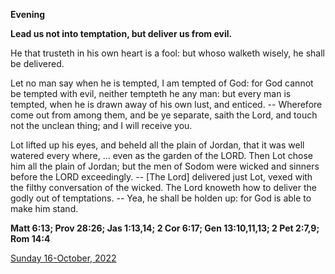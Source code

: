 **Evening**

**Lead us not into temptation, but deliver us from evil.**
 
He that trusteth in his own heart is a fool: but whoso walketh wisely, he shall be delivered.
 
Let no man say when he is tempted, I am tempted of God: for God cannot be tempted with evil, neither tempteth he any man: but every man is tempted, when he is drawn away of his own lust, and enticed. -- Wherefore come out from among them, and be ye separate, saith the Lord, and touch not the unclean thing; and I will receive you.
 
Lot lifted up his eyes, and beheld all the plain of Jordan, that it was well watered every where, ... even as the garden of the LORD. Then Lot chose him all the plain of Jordan; but the men of Sodom were wicked and sinners before the LORD exceedingly. -- [The Lord] delivered just Lot, vexed with the filthy conversation of the wicked. The Lord knoweth how to deliver the godly out of temptations. -- Yea, he shall be holden up: for God is able to make him stand.  

**Matt 6:13; Prov 28:26; Jas 1:13,14; 2 Cor 6:17; Gen 13:10,11,13; 2 Pet 2:7,9; Rom 14:4**

[Sunday 16-October, 2022](https://t.me/daily_light)

